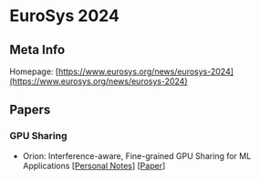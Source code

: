 # EuroSys 2024

## Meta Info

Homepage: [https://www.eurosys.org/news/eurosys-2024](https://www.eurosys.org/news/eurosys-2024)

## Papers

### GPU Sharing

* Orion: Interference-aware, Fine-grained GPU Sharing for ML Applications \[[Personal Notes](orion-interference-aware-fine-grained-gpu-sharing-for-ml-applications.md)] \[[Paper](https://anakli.inf.ethz.ch/papers/orion\_eurosys24.pdf)]
